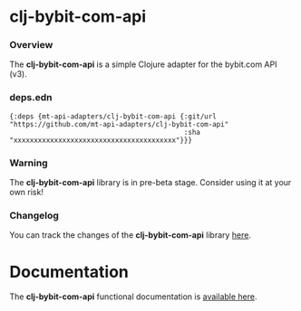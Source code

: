 
# clj-bybit-com-api

### Overview

The <strong>clj-bybit-com-api</strong> is a simple Clojure adapter for the bybit.com API (v3).

### deps.edn

```
{:deps {mt-api-adapters/clj-bybit-com-api {:git/url "https://github.com/mt-api-adapters/clj-bybit-com-api"
                                           :sha     "xxxxxxxxxxxxxxxxxxxxxxxxxxxxxxxxxxxxxxxx"}}}
```

### Warning

The <strong>clj-bybit-com-api</strong> library is in pre-beta stage.
Consider using it at your own risk!

### Changelog

You can track the changes of the <strong>clj-bybit-com-api</strong> library [here](CHANGES.md).

# Documentation

The <strong>clj-bybit-com-api</strong> functional documentation is [available here](https://mt-api-adapters.github.io/clj-bybit-com-api).

